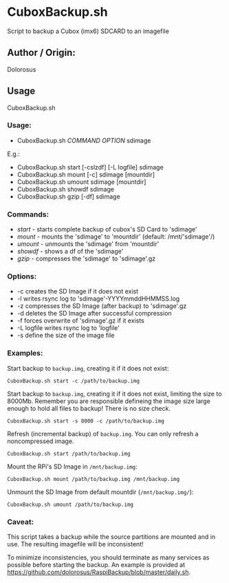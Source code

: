 # CuboxBackup.sh
Script to backup a Cubox (imx6) SDCARD to an imagefile

## Author / Origin:

Dolorosus


## Usage

CuboxBackup.sh

### Usage:

* CuboxBackup.sh _COMMAND_ _OPTION_ sdimage

E.g.:
* CuboxBackup.sh start [-cslzdf] [-L logfile] sdimage
* CuboxBackup.sh mount [-c] sdimage [mountdir]
* CuboxBackup.sh umount sdimage [mountdir]
* CuboxBackup.sh showdf sdimage
* CuboxBackup.sh gzip [-df] sdimage

### Commands:

* *start* - starts complete backup of cubox's SD Card to 'sdimage'
* *mount* - mounts the 'sdimage' to 'mountdir' (default: /mnt/'sdimage'/)
* *umount* - unmounts the 'sdimage' from 'mountdir'
* *showdf* - shows a df of the 'sdimage' 
* *gzip* - compresses the 'sdimage' to 'sdimage'.gz

### Options:

* -c creates the SD Image if it does not exist
* -l writes rsync log to 'sdimage'-YYYYmmddHHMMSS.log
* -z compresses the SD Image (after backup) to 'sdimage'.gz
* -d deletes the SD Image after successful compression
* -f forces overwrite of 'sdimage'.gz if it exists
* -L logfile writes rsync log to 'logfile'
* -s define the size of the image file

### Examples:

Start backup to `backup.img`, creating it if it does not exist:
```
CuboxBackup.sh start -c /path/to/backup.img
```

Start backup to `backup.img`, creating it if it does not exist, 
limiting the size to 8000Mb.
 Remember you are responsible defineing the image size large enough to hold all files to backup! There is no size check. 
```
CuboxBackup.sh start -s 8000 -c /path/to/backup.img
```

Refresh (incremental backup) of `backup.img`. You can only refresh a noncompressed image. 
```
CuboxBackup.sh start /path/to/backup.img
```


Mount the RPi's SD Image in `/mnt/backup.img`:
```
CuboxBackup.sh mount /path/to/backup.img /mnt/backup.img
```

Unmount the SD Image from default mountdir (`/mnt/backup.img/`):
```
CuboxBackup.sh umount /path/to/backup.img
```


### Caveat:

This script takes a backup while the source partitions are mounted and in use. The resulting imagefile will be inconsistent!

To minimize inconsistencies, you should terminate as many services as possible before starting the backup. An example is provided at https://github.com/dolorosus/RaspiBackup/blob/master/daily.sh.
